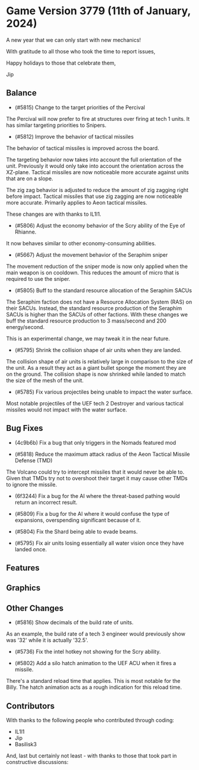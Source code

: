# Game Version 3779 (11th of January, 2024)

A new year that we can only start with new mechanics!

With gratitude to all those who took the time to report issues,

Happy holidays to those that celebrate them,

Jip

## Balance

- (#5815) Change to the target priorities of the Percival

The Percival will now prefer to fire at structures over firing at tech 1 units. It has similar targeting priorities to Snipers.

- (#5812) Improve the behavior of tactical missiles

The behavior of tactical missiles is improved across the board. 

The targeting behavior now takes into account the full orientation of the unit. Previously it would only take into account the orientation across the XZ-plane. Tactical missiles are now noticeable more accurate against units that are on a slope.

The zig zag behavior is adjusted to reduce the amount of zig zagging right before impact. Tactical missiles that use zig zagging are now noticeable more accurate. Primarily applies to Aeon tactical missiles.

These changes are with thanks to lL1l1.

- (#5806) Adjust the economy behavior of the Scry ability of the Eye of Rhianne.

It now behaves similar to other economy-consuming abilities.

- (#5667) Adjust the movement behavior of the Seraphim sniper

The movement reduction of the sniper mode is now only applied when the main weapon is on cooldown. This reduces the amount of micro that is required to use the sniper.

- (#5805) Buff to the standard resource allocation of the Seraphim SACUs

The Seraphim faction does not have a Resource Allocation System (RAS) on their SACUs. Instead, the standard resource production of the Seraphim SACUs is higher than the SACUs of other factions. With these changes we buff the standard resource production to 3 mass/second and 200 energy/second.

This is an experimental change, we may tweak it in the near future.

- (#5795) Shrink the collision shape of air units when they are landed.

The collision shape of air units is relatively large in comparison to the size of the unit. As a result they act as a giant bullet sponge the moment they are on the ground. The collision shape is now shrinked while landed to match the size of the mesh of the unit.

- (#5785) Fix various projectiles being unable to impact the water surface.

Most notable projectiles of the UEF tech 2 Destroyer and various tactical missiles would not impact with the water surface.

## Bug Fixes

- (4c9b6b) Fix a bug that only triggers in the Nomads featured mod

- (#5818) Reduce the maximum attack radius of the Aeon Tactical Missile Defense (TMD)

The Volcano could try to intercept missiles that it would never be able to. Given that TMDs try not to overshoot their target it may cause other TMDs to ignore the missile.

- (6f3244) Fix a bug for the AI where the threat-based pathing  would return an incorrect result.

- (#5809) Fix a bug for the AI where it would confuse the type of expansions, overspending significant because of it.

- (#5804) Fix the Shard being able to evade beams.

- (#5795) Fix air units losing essentially all water vision once they have landed once.

## Features

## Graphics



## Other Changes

- (#5816) Show decimals of the build rate of units.

As an example, the build rate of a tech 3 engineer would previously show was '32' while it is actually '32.5'.

- (#5736) Fix the intel hotkey not showing for the Scry ability.

- (#5802) Add a silo hatch animation to the UEF ACU when it fires a missile.

There's a standard reload time that applies. This is most notable for the Billy. The hatch animation acts as a rough indication for this reload time.

## Contributors

With thanks to the following people who contributed through coding:

- lL1l1
- Jip
- Basilisk3

And, last but certainly not least - with thanks to those that took part in constructive discussions:

